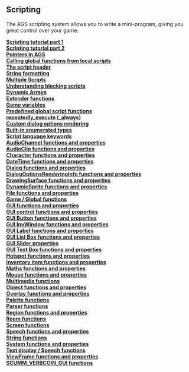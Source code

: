 Scripting
---------

The AGS scripting system allows you to write a mini-program, giving you
great control over your game.

[**Scripting tutorial part 1**](ScriptingTutorialPart1)\
[**Scripting tutorial part 2**](ScriptingTutorialPart2)\
[**Pointers in AGS**](Pointers)\
[**Calling global functions from local scripts**](CallingGlobalFunctions)\
[**The script header**](TheScriptHeader)\
[**String formatting**](StringFormats)\
[**Multiple Scripts**](ScriptModules)\
[**Understanding blocking scripts**](BlockingScripts)\
[**Dynamic Arrays**](DynamicArrays)\
[**Extender functions**](ExtenderFunctions)\
[**Game variables**](Gamevariables)\
[**Predefined global script functions**](TextScriptEvents)\
[**repeatedly_execute (_always)**](RepExec)\
[**Custom dialog options rendering**](CustomDialogOptions)\
[**Built-in enumerated types**](BuiltInEnums)\
[**Script language keywords**](managedmodifier)\
[**AudioChannel functions and
properties**](AudioChannel#audiochannelcommands)\
[**AudioClip functions and properties**](AudioClip#audioclipcommands)\
[**Character functions and properties**](Character)\
[**DateTime functions and properties**](DateTime)\
[**Dialog functions and properties**](Dialog)\
[**DialogOptionsRenderingInfo functions and
properties**](DialogOptionsRenderingInfo#dialogoptionsrenderinginfofunctions)\
[**DrawingSurface functions and
properties**](DrawingSurfaceFunctions)\
[**DynamicSprite functions and properties**](DynamicSprite)\
[**File functions and properties**](File)\
[**Game / Global functions**](Game#globalcommands)\
[**GUI functions and properties**](GUIFuncsAndProps)\
[**GUI control functions and properties**](GUIControl)\
[**GUI Button functions and properties**](Button)\
[**GUI InvWindow functions and properties**](GUIInvFuncs)\
[**GUI Label functions and properties**](Label)\
[**GUI List Box functions and properties**](ListBox)\
[**GUI Slider properties**](Slider)\
[**GUI Text Box functions and properties**](TextBox)\
[**Hotspot functions and properties**](Hotspot)\
[**Inventory item functions and properties**](InventoryItem)\
[**Maths functions and properties**](Maths)\
[**Mouse functions and properties**](Mouse)\
[**Multimedia functions**](Game)\
[**Object functions and properties**](Object)\
[**Overlay functions and properties**](Overlay)\
[**Palette functions**](CyclePalette)\
[**Parser functions**](Parser)\
[**Region functions and properties**](Region)\
[**Room functions**](Room)\
[**Screen functions**](ShakeScreen)\
[**Speech functions and properties**](Speech#speechcommands)\
[**String functions**](String)\
[**System functions and properties**](System)\
[**Text display / Speech functions**](DisplayAt)\
[**ViewFrame functions and properties**](ViewFrame)\
[**SCUMM_VERBCOIN_GUI functions**](SCUMM_VERBCOIN_GUI)

